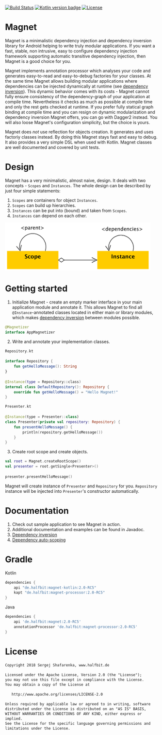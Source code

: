 [![Build Status](https://travis-ci.org/beworker/magnet.svg?branch=master)](https://travis-ci.org/beworker/magnet)
[![Kotlin version badge](https://img.shields.io/badge/kotlin-1.2.41-blue.svg)](http://kotlinlang.org/)
[![License](https://img.shields.io/badge/License-Apache%202.0-blue.svg)](http://www.apache.org/licenses/LICENSE-2.0)

# Magnet

Magnet is a minimalistic dependency injection and dependency inversion library for Android helping to write truly modular applications. If you want a fast, stable, non intrusive, easy to configure dependency injection framework supporting automatic transitive dependency injection, then Magnet is a good choice for you.

Magnet implements annotation processor which analyses your code and generates easy-to-read and easy-to-debug factories for your classes. At the same time Magnet allows building modular applications where dependencies can be injected dynamically at runtime (see [dependency inversion][1]). This dynamic behavior comes with its costs - Magnet cannot fully ensure consistency of the dependency-graph of your application at compile time. Nevertheless it checks as much as possible at compile time and only the rest gets checked at runtime. If you prefer fully statical graph binding at compile time and you can resign on dynamic modularization and dependency inversion Magnet offers, you can go with Dagger2 instead. You will also loose Magnet's configuration simplicity, but the choice is yours.

Magnet does *not* use reflection for objects creation. It generates and uses factoriy classes instead. By doing this Magnet stays fast and easy to debug. It also provides a very simple DSL when used with Kotlin. Magnet classes are well documented and covered by unit tests.

# Design
Magnet has a very minimalistic, almost naive, design. It deals with two concepts - `Scopes` and `Instances`. The whole design can be described by just four simple statements:

1. `Scopes` are containers for object `Instances`.
2. `Scopes` can build up hierarchies.
3. `Instances` can be put into (bound) and taken from `Scopes`.
4. `Instances` can depend on each other.

<img src="documentation/images/design-diagram.png" width="480" />

# Getting started

1. Initialize Magnet - create an empty marker interface in your main application module and annotate it. This allows Magnet to find all `@Instance`-annotated classes located in either main or library modules, which makes [dependency inversion][1] between modules possible.

```kotlin
@Magnetizer
interface AppMagnetizer
```

2. Write and annotate your implementation classes.

```kotlin
Repository.kt

interface Repository {
    fun getHelloMessage(): String
}

@Instance(type = Repository::class)
internal class DefaultRepository(): Repository {
    override fun getHelloMessage() = "Hello Magnet!"
}
```

```kotlin
Presenter.kt

@Instance(type = Presenter::class)
class Presenter(private val repository: Repository) {
    fun presentHelloMessage() {
        println(repository.getHelloMessage())
    }
}
```

3. Create root scope and create objects.

```kotlin
val root = Magnet.createRootScope()
val presenter = root.getSingle<Presenter>()

presenter.presentHelloMessage()
```

Magnet will create instance of `Presenter` and `Repository` for you. `Repository` instance will be injected into `Presenter`'s constructor automatically.

# Documentation

1. Check out sample application to see Magnet in action.
2. Additional documentation and examples can be found in Javadoc.
3. [Dependency inversion][1]
4. [Dependency auto-scoping][2]

# Gradle

Kotlin
```gradle
dependencies {
    api "de.halfbit:magnet-kotlin:2.0-RC5"
    kapt "de.halfbit:magnet-processor:2.0-RC5"
}
```

Java
```gradle
dependencies {
    api 'de.halfbit:magnet:2.0-RC5'
    annotationProcessor 'de.halfbit:magnet-processor:2.0-RC5'
}
```

# License
```
Copyright 2018 Sergej Shafarenka, www.halfbit.de

Licensed under the Apache License, Version 2.0 (the "License");
you may not use this file except in compliance with the License.
You may obtain a copy of the License at

   http://www.apache.org/licenses/LICENSE-2.0

Unless required by applicable law or agreed to in writing, software
distributed under the License is distributed on an "AS IS" BASIS,
WITHOUT WARRANTIES OR CONDITIONS OF ANY KIND, either express or implied.
See the License for the specific language governing permissions and
limitations under the License.
```

[1]: https://github.com/beworker/magnet/wiki/Dependency-inversion
[2]: https://github.com/beworker/magnet/wiki/Dependency-auto-scoping
